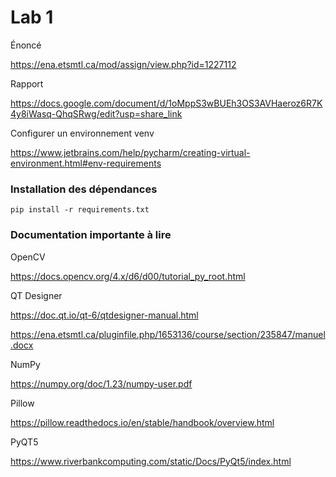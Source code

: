 # Lab 1

Énoncé

https://ena.etsmtl.ca/mod/assign/view.php?id=1227112

Rapport

https://docs.google.com/document/d/1oMppS3wBUEh3OS3AVHaeroz6R7K4y8iWasq-QhqSRwg/edit?usp=share_link

Configurer un environnement venv

https://www.jetbrains.com/help/pycharm/creating-virtual-environment.html#env-requirements

### Installation des dépendances

`pip install -r requirements.txt`

### Documentation importante à lire

OpenCV

https://docs.opencv.org/4.x/d6/d00/tutorial_py_root.html

QT Designer

https://doc.qt.io/qt-6/qtdesigner-manual.html

https://ena.etsmtl.ca/pluginfile.php/1653136/course/section/235847/manuel.docx

NumPy

https://numpy.org/doc/1.23/numpy-user.pdf

Pillow

https://pillow.readthedocs.io/en/stable/handbook/overview.html

PyQT5

https://www.riverbankcomputing.com/static/Docs/PyQt5/index.html
